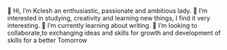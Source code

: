  👋 Hi, I’m Kclesh an enthusiastic, passionate and ambitious lady. 👀 I’m interested in studying, creativity and learning new things, I find it very interesting. 🌱 I’m currently learning about writing. 💞️ I’m looking to collaborate,to exchanging ideas and skills for growth and development of skills for a better Tomorrow 


